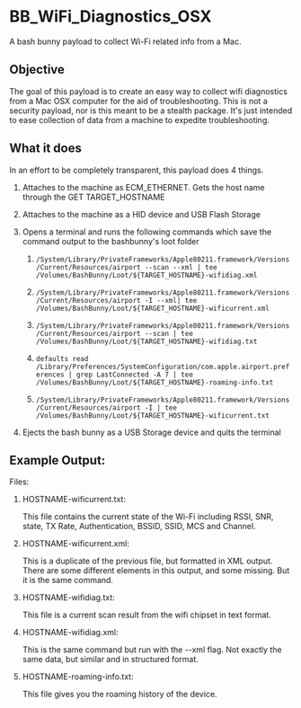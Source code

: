 # BB_WiFi_Diagnostics_OSX
A bash bunny payload to collect Wi-Fi related info from a Mac.

## Objective
The goal of this payload is to create an easy way to collect wifi diagnostics from a Mac OSX computer for the aid of troubleshooting.  This is not a security payload, nor is this meant to be a stealth package.  It's just intended to ease collection of data from a machine to expedite troubleshooting.

## What it does
In an effort to be completely transparent, this payload does 4 things.
1. Attaches to the machine as ECM_ETHERNET.  Gets the host name through the GET TARGET_HOSTNAME
2. Attaches to the machine as a HID device and USB Flash Storage
3. Opens a terminal and runs the following commands which save the command output to the bashbunny's loot folder
   1. ```/System/Library/PrivateFrameworks/Apple80211.framework/Versions/Current/Resources/airport --scan --xml | tee /Volumes/BashBunny/Loot/${TARGET_HOSTNAME}-wifidiag.xml```
   
   2. ```/System/Library/PrivateFrameworks/Apple80211.framework/Versions/Current/Resources/airport -I --xml| tee /Volumes/BashBunny/Loot/${TARGET_HOSTNAME}-wificurrent.xml```
   
   3. ```/System/Library/PrivateFrameworks/Apple80211.framework/Versions/Current/Resources/airport --scan | tee /Volumes/BashBunny/Loot/${TARGET_HOSTNAME}-wifidiag.txt```
   
   4. ```defaults read /Library/Preferences/SystemConfiguration/com.apple.airport.preferences | grep LastConnected -A 7 | tee /Volumes/BashBunny/Loot/${TARGET_HOSTNAME}-roaming-info.txt```
   
   5. ```/System/Library/PrivateFrameworks/Apple80211.framework/Versions/Current/Resources/airport -I | tee /Volumes/BashBunny/Loot/${TARGET_HOSTNAME}-wificurrent.txt```
   
4. Ejects the bash bunny as a USB Storage device and quits the terminal

## Example Output:

Files:
1. HOSTNAME-wificurrent.txt:

   This file contains the current state of the Wi-Fi including RSSI, SNR, state, TX Rate, Authentication, BSSID, SSID, MCS and Channel.

2. HOSTNAME-wificurrent.xml:

   This is a duplicate of the previous file, but formatted in XML output.  There are some different elements in this output, and some missing.  But it is the same command.
  
3. HOSTNAME-wifidiag.txt:

   This file is a current scan result from the wifi chipset in text format.

4. HOSTNAME-wifidiag.xml:

   This is the same command but run with the --xml flag.  Not exactly the same data, but similar and in structured format.

5. HOSTNAME-roaming-info.txt:

   This file gives you the roaming history of the device.
   
